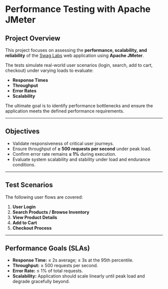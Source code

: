 # Performance Testing with Apache JMeter

##  Project Overview
This project focuses on assessing the **performance, scalability, and reliability** of the [Swag Labs](https://www.saucedemo.com/) web application using **Apache JMeter**.  

The tests simulate real-world user scenarios (login, search, add to cart, checkout) under varying loads to evaluate:
- **Response Times**
- **Throughput**
- **Error Rates**
- **Scalability**

The ultimate goal is to identify performance bottlenecks and ensure the application meets the defined performance requirements.

---

## Objectives
- Validate responsiveness of critical user journeys.
- Ensure throughput of **≥ 500 requests per second** under peak load.
- Confirm error rate remains **≤ 1%** during execution.
- Evaluate system scalability and stability under load and endurance conditions.

---


## Test Scenarios
The following user flows are covered:

1. **User Login**
2. **Search Products / Browse Inventory**
3. **View Product Details**
4. **Add to Cart**
5. **Checkout Process**

---

## Performance Goals (SLAs)
- **Response Time:** ≤ 2s average; ≤ 3s at the 95th percentile.
- **Throughput:** ≥ 500 requests per second.
- **Error Rate:** ≤ 1% of total requests.
- **Scalability:** Application should scale linearly until peak load and degrade gracefully beyond.


